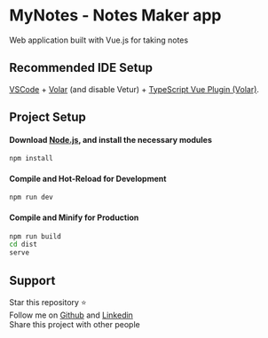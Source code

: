 # MyNotes - Notes Maker app

Web application built with Vue.js for taking notes

## Recommended IDE Setup

[VSCode](https://code.visualstudio.com/) + [Volar](https://marketplace.visualstudio.com/items?itemName=Vue.volar) (and disable Vetur) + [TypeScript Vue Plugin (Volar)](https://marketplace.visualstudio.com/items?itemName=Vue.vscode-typescript-vue-plugin).

## Project Setup

#### Download [Node.js](https://nodejs.org/en), and install the necessary modules

```sh
npm install
```

#### Compile and Hot-Reload for Development

```sh
npm run dev
```

#### Compile and Minify for Production

```sh
npm run build
cd dist
serve
```

## Support
Star this repository :star:  
Follow me on [Github](https://github.com/ikbalcaus) and [Linkedin](https://www.linkedin.com/in/ikbalcaus/)  
Share this project with other people
